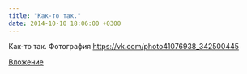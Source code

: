 ```yaml
---
title: "Как-то так."
date: 2014-10-10 18:06:00 +0300
---
```


Как-то так.
Фотография
https://vk.com/photo41076938_342500445

[Вложение](https://vk.com/photo41076938_342500445)
